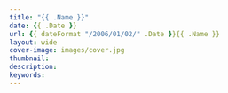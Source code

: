 ```yaml
---
title: "{{ .Name }}"
date: {{ .Date }}
url: {{ dateFormat "/2006/01/02/" .Date }}{{ .Name }}
layout: wide
cover-image: images/cover.jpg
thumbnail:
description:
keywords:
---
```

